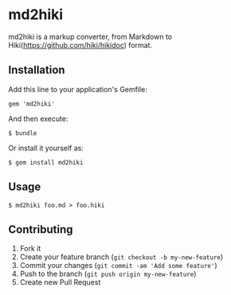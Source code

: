 # md2hiki

md2hiki is a markup converter, from Markdown to Hiki(https://github.com/hiki/hikidoc) format.

## Installation

Add this line to your application's Gemfile:

    gem 'md2hiki'

And then execute:

    $ bundle

Or install it yourself as:

    $ gem install md2hiki

## Usage

    $ md2hiki foo.md > foo.hiki

## Contributing

1. Fork it
2. Create your feature branch (`git checkout -b my-new-feature`)
3. Commit your changes (`git commit -am 'Add some feature'`)
4. Push to the branch (`git push origin my-new-feature`)
5. Create new Pull Request
